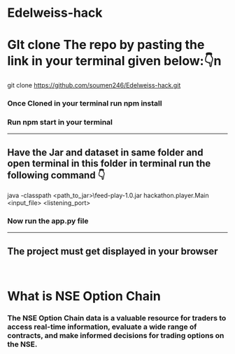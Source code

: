 # Edelweiss-hack

# GIt clone The repo by pasting the link in your terminal given below:👇n 

git clone https://github.com/soumen246/Edelweiss-hack.git


### Once Cloned in your terminal  run  <b>npm install</b>

### Run <b>npm start</b> in your terminal 
----------------------------------------------------------------
## Have the Jar and dataset in same folder and open terminal in this folder in terminal run the following command 👇

java -classpath <path_to_jar>\feed-play-1.0.jar hackathon.player.Main <input_file> <listening_port>

### Now run the app.py file 
------------
## The project must get displayed in your browser
<br>

# What  is NSE Option Chain
### The NSE Option Chain data is a valuable resource for traders to access real-time information, evaluate a wide range of contracts, and make informed decisions for trading options on the NSE.
















 